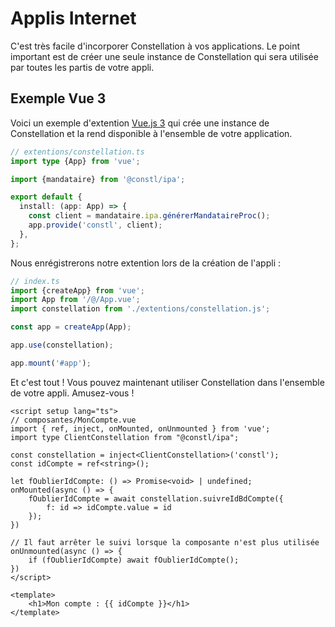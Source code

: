 # Applis Internet
C'est très facile d'incorporer Constellation à vos applications. Le point important est de créer une seule instance de Constellation qui sera utilisée par toutes les partis de votre appli.

## Exemple Vue 3
Voici un exemple d'extention [Vue.js 3](https://fr.vuejs.org/) qui crée une instance de Constellation et la rend disponible à l'ensemble de votre application.

```TypeScript
// extentions/constellation.ts
import type {App} from 'vue';

import {mandataire} from '@constl/ipa';

export default {
  install: (app: App) => {
    const client = mandataire.ipa.générerMandataireProc();
    app.provide('constl', client);
  },
};

```

Nous enrégistrerons notre extention lors de la création de l'appli :
```TypeScript
// index.ts
import {createApp} from 'vue';
import App from '/@/App.vue';
import constellation from './extentions/constellation.js';

const app = createApp(App);

app.use(constellation);

app.mount('#app');
```

Et c'est tout ! Vous pouvez maintenant utiliser Constellation dans l'ensemble de votre appli. Amusez-vous !
```Vue
<script setup lang="ts">
// composantes/MonCompte.vue
import { ref, inject, onMounted, onUnmounted } from 'vue';
import type ClientConstellation from "@constl/ipa";

const constellation = inject<ClientConstellation>('constl');
const idCompte = ref<string>();

let fOublierIdCompte: () => Promise<void> | undefined;
onMounted(async () => {
    fOublierIdCompte = await constellation.suivreIdBdCompte({ 
        f: id => idCompte.value = id
    });
})

// Il faut arrêter le suivi lorsque la composante n'est plus utilisée
onUnmounted(async () => {
    if (fOublierIdCompte) await fOublierIdCompte();
})
</script>

<template>
    <h1>Mon compte : {{ idCompte }}</h1>
</template>
```
